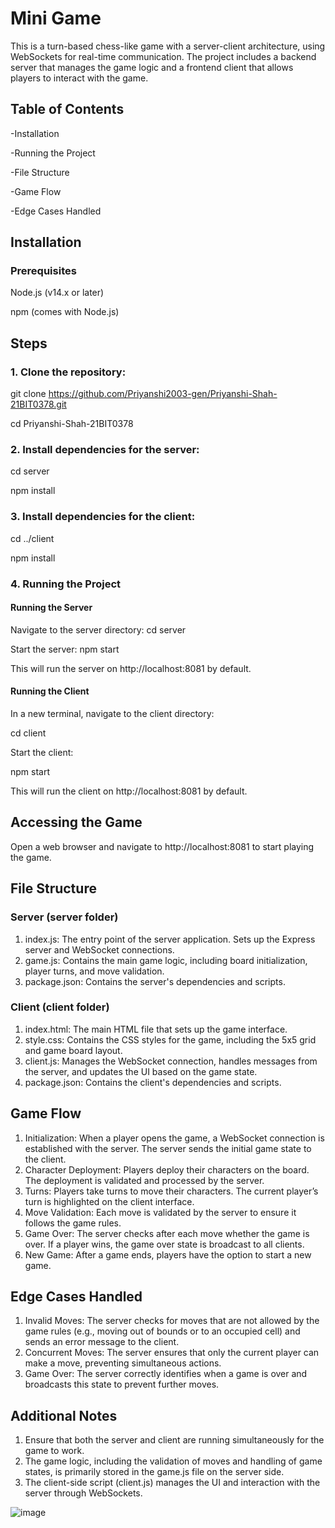 # Mini Game
This is a turn-based chess-like game with a server-client architecture, using WebSockets for real-time communication. The project includes a backend server that manages the game logic and a frontend client that allows players to interact with the game.

## Table of Contents

-Installation

-Running the Project

-File Structure

-Game Flow

-Edge Cases Handled

## Installation
### Prerequisites
Node.js (v14.x or later)

npm (comes with Node.js)

## Steps

### 1. Clone the repository:
git clone https://github.com/Priyanshi2003-gen/Priyanshi-Shah-21BIT0378.git

cd Priyanshi-Shah-21BIT0378

### 2. Install dependencies for the server:
cd server

npm install

### 3. Install dependencies for the client:
cd ../client

npm install

### 4. Running the Project


#### Running the Server
Navigate to the server directory:
cd server

Start the server:
npm start

This will run the server on http://localhost:8081 by default.


#### Running the Client
In a new terminal, navigate to the client directory:

cd client


Start the client:

npm start

This will run the client on http://localhost:8081 by default.

## Accessing the Game
Open a web browser and navigate to http://localhost:8081 to start playing the game.

## File Structure

### Server (server folder)

1. index.js: The entry point of the server application. Sets up the Express server and WebSocket connections.
2. game.js: Contains the main game logic, including board initialization, player turns, and move validation.
3. package.json: Contains the server's dependencies and scripts.
   
### Client (client folder)

1. index.html: The main HTML file that sets up the game interface.
2. style.css: Contains the CSS styles for the game, including the 5x5 grid and game board layout.
3. client.js: Manages the WebSocket connection, handles messages from the server, and updates the UI based on the game state.
4. package.json: Contains the client's dependencies and scripts.

   
## Game Flow

1. Initialization: When a player opens the game, a WebSocket connection is established with the server. The server sends the initial game state to the client.
2. Character Deployment: Players deploy their characters on the board. The deployment is validated and processed by the server.
3. Turns: Players take turns to move their characters. The current player’s turn is highlighted on the client interface.
4. Move Validation: Each move is validated by the server to ensure it follows the game rules.
5. Game Over: The server checks after each move whether the game is over. If a player wins, the game over state is broadcast to all clients.
6. New Game: After a game ends, players have the option to start a new game.

## Edge Cases Handled

1. Invalid Moves: The server checks for moves that are not allowed by the game rules (e.g., moving out of bounds or to an occupied cell) and sends an error message to the client.
2. Concurrent Moves: The server ensures that only the current player can make a move, preventing simultaneous actions.
3. Game Over: The server correctly identifies when a game is over and broadcasts this state to prevent further moves.

## Additional Notes

1. Ensure that both the server and client are running simultaneously for the game to work.
2. The game logic, including the validation of moves and handling of game states, is primarily stored in the game.js file on the server side.
3. The client-side script (client.js) manages the UI and interaction with the server through WebSockets.

![image](https://github.com/user-attachments/assets/bfb8dfa2-3688-4ce3-9bf9-6e96a7ef8cbb)


